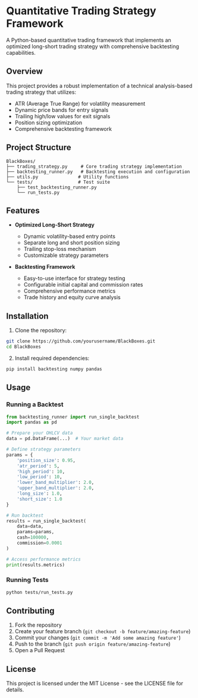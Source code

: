# Quantitative Trading Strategy Framework

A Python-based quantitative trading framework that implements an optimized long-short trading strategy with comprehensive backtesting capabilities.

## Overview

This project provides a robust implementation of a technical analysis-based trading strategy that utilizes:
- ATR (Average True Range) for volatility measurement
- Dynamic price bands for entry signals
- Trailing high/low values for exit signals
- Position sizing optimization
- Comprehensive backtesting framework

## Project Structure

```
BlackBoxes/
├── trading_strategy.py     # Core trading strategy implementation
├── backtesting_runner.py   # Backtesting execution and configuration
├── utils.py               # Utility functions
└── tests/                 # Test suite
    ├── test_backtesting_runner.py
    └── run_tests.py
```

## Features

- **Optimized Long-Short Strategy**
  - Dynamic volatility-based entry points
  - Separate long and short position sizing
  - Trailing stop-loss mechanism
  - Customizable strategy parameters

- **Backtesting Framework**
  - Easy-to-use interface for strategy testing
  - Configurable initial capital and commission rates
  - Comprehensive performance metrics
  - Trade history and equity curve analysis

## Installation

1. Clone the repository:
```bash
git clone https://github.com/yourusername/BlackBoxes.git
cd BlackBoxes
```

2. Install required dependencies:
```bash
pip install backtesting numpy pandas
```

## Usage

### Running a Backtest

```python
from backtesting_runner import run_single_backtest
import pandas as pd

# Prepare your OHLCV data
data = pd.DataFrame(...)  # Your market data

# Define strategy parameters
params = {
    'position_size': 0.95,
    'atr_period': 5,
    'high_period': 10,
    'low_period': 10,
    'lower_band_multiplier': 2.0,
    'upper_band_multiplier': 2.0,
    'long_size': 1.0,
    'short_size': 1.0
}

# Run backtest
results = run_single_backtest(
    data=data,
    params=params,
    cash=100000,
    commission=0.0001
)

# Access performance metrics
print(results.metrics)
```

### Running Tests

```bash
python tests/run_tests.py
```

## Contributing

1. Fork the repository
2. Create your feature branch (`git checkout -b feature/amazing-feature`)
3. Commit your changes (`git commit -m 'Add some amazing feature'`)
4. Push to the branch (`git push origin feature/amazing-feature`)
5. Open a Pull Request

## License

This project is licensed under the MIT License - see the LICENSE file for details.
